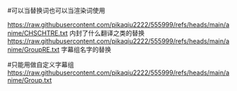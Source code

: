 #可以当替换词也可以当渲染词使用


https://raw.githubusercontent.com/pikaqiu2222/555999/refs/heads/main/anime/CHSCHTRE.txt  内封了什么翻译之类的替换
https://raw.githubusercontent.com/pikaqiu2222/555999/refs/heads/main/anime/GroupRE.txt  字幕组名字的替换



#只能用做自定义字幕组
https://raw.githubusercontent.com/pikaqiu2222/555999/refs/heads/main/anime/Group.txt

